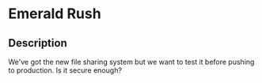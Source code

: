 # Emerald Rush

## Description

We've got the new file sharing system but we want to test it before pushing to production. Is it secure enough?

